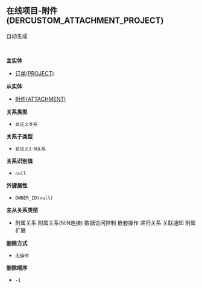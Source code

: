 ## 在线项目-附件(DERCUSTOM_ATTACHMENT_PROJECT) <!-- {docsify-ignore-all} -->

自动生成

<br>
<p class="panel-title"><b>主实体</b></p>

* [订单(PROJECT)](module/crm/project)

<p class="panel-title"><b>从实体</b></p>

* [附件(ATTACHMENT)](module/crm/attachment)

<p class="panel-title"><b>关系类型</b></p>

* `自定义关系`

<p class="panel-title"><b>关系子类型</b></p>

* `自定义1:N关系`

<p class="panel-title"><b>关系识别值</b></p>

* `null`

<p class="panel-title"><b>外键属性</b></p>

* `OWNER_ID(null)`

<p class="panel-title"><b>主从关系类型</b></p>

* <i class="fa fa-check-square"/></i> 附属关系 <i class="fa fa-square"/></i> 附属关系(N:N连接) <i class="fa fa-square"/></i> 数据访问控制 <i class="fa fa-check-square"/></i> 嵌套操作 <i class="fa fa-square"/></i> 递归关系 <i class="fa fa-square"/></i> 关联通知 <i class="fa fa-square"/></i> 附属扩展

<p class="panel-title"><b>删除方式</b></p>

* `无操作`

<p class="panel-title"><b>删除顺序</b></p>

* `-1`
